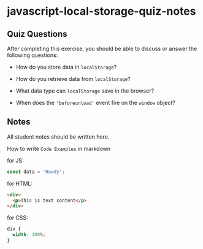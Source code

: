# javascript-local-storage-quiz-notes

## Quiz Questions

After completing this exercise, you should be able to discuss or answer the following questions:

- How do you store data in `localStorage`?

- How do you retrieve data from `localStorage`?

- What data type can `localStorage` save in the browser?

- When does the `'beforeunload'` event fire on the `window` object?

## Notes

All student notes should be written here.

How to write `Code Examples` in markdown

for JS:

```javascript
const data = 'Howdy';
```

for HTML:

```html
<div>
  <p>This is text content</p>
</div>
```

for CSS:

```css
div {
  width: 100%;
}
```
